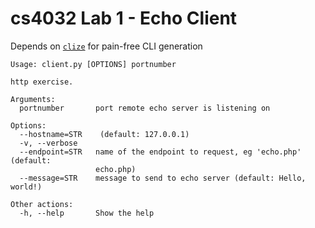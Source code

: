 # cs4032 Lab 1 - Echo Client

Depends on [`clize`](https://github.com/epsy/clize) for pain-free CLI generation

```
Usage: client.py [OPTIONS] portnumber

http exercise.

Arguments:
  portnumber       port remote echo server is listening on

Options:
  --hostname=STR    (default: 127.0.0.1)
  -v, --verbose
  --endpoint=STR   name of the endpoint to request, eg 'echo.php' (default:
                   echo.php)
  --message=STR    message to send to echo server (default: Hello, world!)

Other actions:
  -h, --help       Show the help
```
